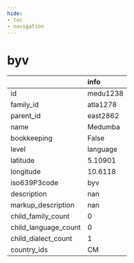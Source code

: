 ```yaml
---
hide:
- toc
- navigation
---
```

# byv
|                      | info     |
|:---------------------|:---------|
| id                   | medu1238 |
| family_id            | atla1278 |
| parent_id            | east2862 |
| name                 | Medumba  |
| bookkeeping          | False    |
| level                | language |
| latitude             | 5.10901  |
| longitude            | 10.6118  |
| iso639P3code         | byv      |
| description          | nan      |
| markup_description   | nan      |
| child_family_count   | 0        |
| child_language_count | 0        |
| child_dialect_count  | 1        |
| country_ids          | CM       |